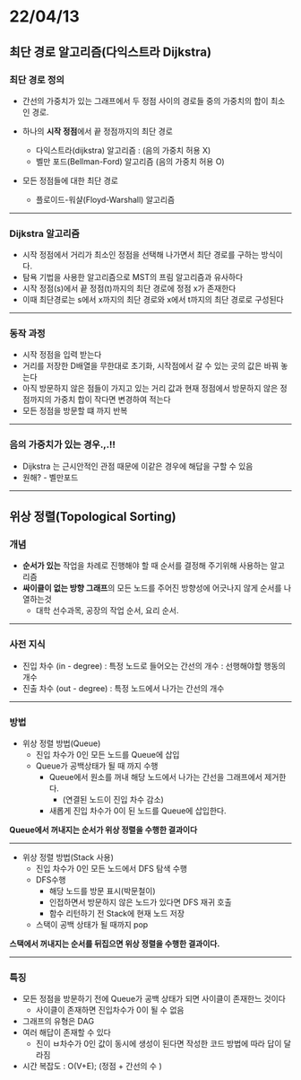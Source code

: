 # 22/04/13

## 최단 경로 알고리즘(다익스트라 Dijkstra)

### 최단 경로 정의

- 간선의 가중치가 있는 그래프에서 두 정점 사이의 경로들 중의 가중치의 합이 최소인 경로.



- 하나의 **시작 정점**에서 끝 정점까지의 최단 경로
  - 다익스트라(dijkstra) 알고리즘 : (음의 가중치 허용 X)
  - 벨만 포드(Bellman-Ford) 알고리즘 (음의 가중치 허용 O)
- 모든 정점들에 대한 최단 경로
  - 플로이드-워샬(Floyd-Warshall) 알고리즘

---

### Dijkstra 알고리즘

- 시작 정점에서 거리가 최소인 정점을 선택해 나가면서 최단 경로를 구하는 방식이다.
- 탐욕 기법을 사용한 알고리즘으로 MST의 프림 알고리즘과 유사하다
- 시작 정점(s)에서 끝 정점(t)까지의 최단 경로에 정점 x가 존재한다
- 이때 최단경로는 s에서 x까지의 최단 경로와 x에서 t까지의 최단 경로로 구성된다

---

### 동작 과정

- 시작 정점을 입력 받는다
- 거리를 저장한 D배열을 무한대로 초기화, 시작점에서 갈 수 있는 곳의 값은 바꿔 놓는다
- 아직 방문하지 않은 점들이 가지고 있는 거리 값과 현재 정점에서 방문하지 않은 정점까지의 가중치 합이 작다면 변경하여 적는다
- 모든 정점을 방문할 떄 까지 반복

---

### 음의 가중치가 있는 경우.,.!!

- Dijkstra 는 근시안적인 관점 때문에 이같은 경우에 해답을 구할 수 있음
- 원해? - 벨만포드

---

## 위상 정렬(Topological Sorting)

### 개념

- **순서가 있는** 작업을 차례로 진행해야 할 때 순서를 결정해 주기위해 사용하는 알고리즘
- **싸이클이 없는 방향 그래프**의 모든 노드를 주어진 방향성에 어긋나지 않게 순서를 나열하는것
  - 대학 선수과목, 공장의 작업 순서, 요리 순서.

---

### 사전 지식

- 진입 차수 (in - degree) : 특정 노드로 들어오는 간선의 개수  : 선행해야할 행동의 개수
- 진출 차수 (out - degree) : 특정 노드에서 나가는 간선의 개수

---

### 방법

- 위상 정렬 방법(Queue)
  - 진입 차수가 0인 모든 노드를 Queue에 삽입
  - Queue가 공백상태가 될 때 까지 수행
    - Queue에서 원소를 꺼내 해당 노드에서 나가는 간선을 그래프에서 제거한다. 
      - (연결된 노드이 진입 차수 감소)
    - 새롭게 진입 차수가 0이 된 노드를 Queue에 삽입한다.

**Queue에서 꺼내지는 순서가 위상 정렬을 수행한 결과이다**

---

- 위상 정렬 방법(Stack 사용)
  - 진입 차수가 0인 모든 노드에서 DFS 탐색 수행
  - DFS수행
    - 해당 노드를 방문 표시(박문철이)
    - 인접하면서 방문하지 않은 노드가 있다면 DFS 재귀 호출
    - 함수 리턴하기 전 Stack에 현재 노드 저장
  - 스택이 공백 상태가 될 때까지 pop

**스택에서 꺼내지는 순서를 뒤집으면 위상 정렬을 수행한 결과이다.**

---

### 특징

- 모든 정점을 방문하기 전에 Queue가 공백 상태가 되면 사이클이 존재한느 것이다
  - 사이클이 존재하면 진입차수가 0이 될 수 없음
- 그래프의 유형은 DAG
- 여러 해답이 존재할 수 있다
  - 진이 ㅂ차수가 0인 값이 동시에 생성이 된다면 작성한 코드 방법에 따라 답이 달라짐
- 시간 복잡도 : O(V+E); (정점 + 간선의 수 )


